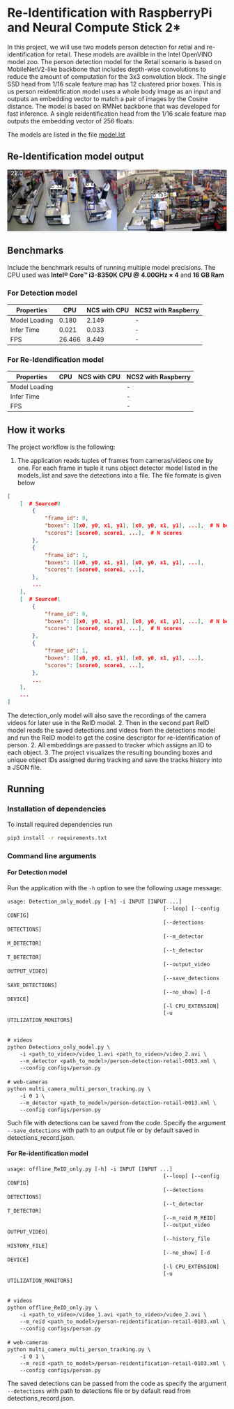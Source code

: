 # Re-Identification with RaspberryPi and Neural Compute Stick 2\* 

In this project, we will use two models person detection for retial and re-identification for retail. These models are availble in the Intel OpenVINO model zoo.
The person detection model for the Retail scenario is based on MobileNetV2-like backbone that includes depth-wise convolutions to reduce the amount of computation for the 3x3 convolution block. The single SSD head from 1/16 scale feature map has 12 clustered prior boxes.
This is us person reidentification model uses a whole body image as an input and outputs an embedding vector to match a pair of images by the Cosine distance. The model is based on RMNet backbone that was developed for fast inference. A single reidentification head from the 1/16 scale feature map outputs the embedding vector of 256 floats.

The models are listed in the file [model.lst](https://github.com/dlision/Re-Identification-with-RaspberryPi-and-Neural-Comput-Stick-2/blob/master/models.lst)
## Re-Identification model output
![output_gif](https://github.com/dlision/Re-Identification-with-RaspberryPi-and-Neural-Comput-Stick-2/blob/master/out.gif)

## Benchmarks
Include the benchmark results of running multiple model precisions. 
 The CPU used was **Intel® Core™ i3-8350K CPU @ 4.00GHz × 4** and **16 GB Ram**
 
### For Detection model

| Properties  | CPU         | NCS with CPU |NCS2 with Raspberry |
| ------------| ----------- | ------------ | -----------------  |
|Model Loading| 0.180       | 2.149        | -                  |
|Infer Time   | 0.021       | 0.033        | -                  |
|FPS          | 26.466      | 8.449        | -                  |

### For Re-Idendification model

| Properties  | CPU         | NCS with CPU |NCS2 with Raspberry |
| ------------| ----------- | ------------ | -----------------  |
|Model Loading|             |              | -                  |
|Infer Time   |             |              | -                  |
|FPS          |             |              | -                  |

## How it works
The project workflow is the following:

1. The application reads tuples of frames from cameras/videos one by one. For each frame in tuple it runs object detector model listed in the models_list and save the detections into a file. The file formate is given below 

```json
[
    [  # Source#0
        {
            "frame_id": 0,
            "boxes": [[x0, y0, x1, y1], [x0, y0, x1, y1], ...],  # N bounding boxes
            "scores": [score0, score1, ...],  # N scores
        },
        {
            "frame_id": 1,
            "boxes": [[x0, y0, x1, y1], [x0, y0, x1, y1], ...],
            "scores": [score0, score1, ...],
        },
        ...
    ],
    [  # Source#1
        {
            "frame_id": 0,
            "boxes": [[x0, y0, x1, y1], [x0, y0, x1, y1], ...],  # N bounding boxes
            "scores": [score0, score1, ...],  # N scores
        },
        {
            "frame_id": 1,
            "boxes": [[x0, y0, x1, y1], [x0, y0, x1, y1], ...],
            "scores": [score0, score1, ...],
        },
        ...
    ],
    ...
]
```
The detection_only model will also save the recordings of the camera videos for later use in the ReID model.
2. Then in the second part ReID model reads the saved detections and videos from the detections model and run the ReID model to get the cosine descriptor for re-identification of person.
2. All embeddings are passed to tracker which assigns an ID to each object.
3. The project visualizes the resulting bounding boxes and unique object IDs assigned during tracking and save the tracks history into a JSON file.

## Running

### Installation of dependencies

To install required dependencies run

```bash
pip3 install -r requirements.txt
```

### Command line arguments

#### For Detection model
Run the application with the `-h` option to see the following usage message:

```
usage: Detection_only_model.py [-h] -i INPUT [INPUT ...]
                                                  [--loop] [--config CONFIG]
                                                  [--detections DETECTIONS]
                                                  [--m_detector M_DETECTOR]
                                                  [--t_detector T_DETECTOR] 
                                                  [--output_video OUTPUT_VIDEO]
                                                  [--save_detections SAVE_DETECTIONS]
                                                  [--no_show] [-d DEVICE]
                                                  [-l CPU_EXTENSION]
                                                  [-u UTILIZATION_MONITORS]


```

```
# videos
python Detections_only_model.py \
    -i <path_to_video>/video_1.avi <path_to_video>/video_2.avi \
    --m_detector <path_to_model>/person-detection-retail-0013.xml \
    --config configs/person.py

# web-cameras
python multi_camera_multi_person_tracking.py \
    -i 0 1 \
    --m_detector <path_to_model>/person-detection-retail-0013.xml \
    --config configs/person.py
```

Such file with detections can be saved from the code. Specify the argument `--save_detections` with path to an output file or by default saved in detections_record.json.

#### For Re-identification model

```
usage: offline_ReID_only.py [-h] -i INPUT [INPUT ...]
                                                  [--loop] [--config CONFIG]
                                                  [--detections DETECTIONS]
                                                  [--t_detector T_DETECTOR] 
                                                  [--m_reid M_REID]
                                                  [--output_video OUTPUT_VIDEO]
                                                  [--history_file HISTORY_FILE]
                                                  [--no_show] [-d DEVICE]
                                                  [-l CPU_EXTENSION]
                                                  [-u UTILIZATION_MONITORS]


```

```
# videos
python offline_ReID_only.py \
    -i <path_to_video>/video_1.avi <path_to_video>/video_2.avi \
    --m_reid <path_to_model>/person-reidentification-retail-0103.xml \
    --config configs/person.py

# web-cameras
python multi_camera_multi_person_tracking.py \
    -i 0 1 \
    --m_reid <path_to_model>/person-reidentification-retail-0103.xml \
    --config configs/person.py
```

The saved detections can be passed from the code as specify the argument `--detections` with path to detections file or by default read from detections_record.json.
